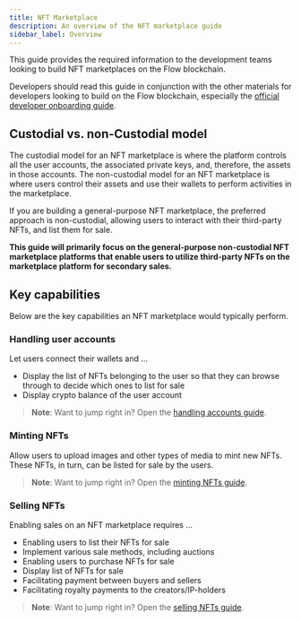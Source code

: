 ```yaml
---
title: NFT Marketplace
description: An overview of the NFT marketplace guide
sidebar_label: Overview
---
```


This guide provides the required information to the development teams looking to build NFT marketplaces on the Flow blockchain.

Developers should read this guide in conjunction with the other materials for developers looking to build on the Flow blockchain, especially the [official developer onboarding guide](../../tutorials/intro.md).

## Custodial vs. non-Custodial model

The custodial model for an NFT marketplace is where the platform controls all the user accounts, the associated private keys, and, therefore, the assets in those accounts. The non-custodial model for an NFT marketplace is where users control their assets and use their wallets to perform activities in the marketplace.

If you are building a general-purpose NFT marketplace, the preferred approach is non-custodial, allowing users to interact with their third-party NFTs, and list them for sale.

**This guide will primarily focus on the general-purpose non-custodial NFT marketplace platforms that enable users to utilize third-party NFTs on the marketplace platform for secondary sales.**

## Key capabilities

Below are the key capabilities an NFT marketplace would typically perform.

### Handling user accounts

Let users connect their wallets and ...

- Display the list of NFTs belonging to the user so that they can browse through to decide which ones to list for sale
- Display crypto balance of the user account

> **Note**: Want to jump right in? Open the [handling accounts guide](./handling-accounts.md).

### Minting NFTs

Allow users to upload images and other types of media to mint new NFTs. These NFTs, in turn, can be listed for sale by the users.

> **Note**: Want to jump right in? Open the [minting NFTs guide](./minting-nfts.md).

### Selling NFTs

Enabling sales on an NFT marketplace requires ...

- Enabling users to list their NFTs for sale
- Implement various sale methods, including auctions
- Enabling users to purchase NFTs for sale
- Display list of NFTs for sale
- Facilitating payment between buyers and sellers
- Facilitating royalty payments to the creators/IP-holders

> **Note**: Want to jump right in? Open the [selling NFTs guide](./selling-nfts.md).

